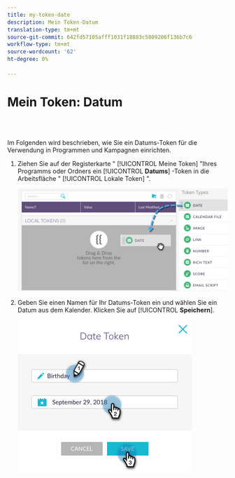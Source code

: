 ```yaml
---
title: my-token-date
description: Mein Token-Datum
translation-type: tm+mt
source-git-commit: 642fd57105afff1031f18883c5809206f136b7c6
workflow-type: tm+mt
source-wordcount: '62'
ht-degree: 0%

---
```



# Mein Token: Datum

<br> 

Im Folgenden wird beschrieben, wie Sie ein Datums-Token für die Verwendung in Programmen und Kampagnen einrichten.

1. Ziehen Sie auf der Registerkarte &quot; [!UICONTROL Meine Token] &quot;Ihres Programms oder Ordners ein [!UICONTROL **Datums**] -Token in die Arbeitsfläche &quot; [!UICONTROL Lokale Token] &quot;.

   ![Bild eins](/help/sky/assets/my-tokens/my-token-date/my-token-date-1.jpg)

1. Geben Sie einen Namen für Ihr Datums-Token ein und wählen Sie ein Datum aus dem Kalender. Klicken Sie auf [!UICONTROL **Speichern**].

   ![Bild zwei](/help/sky/assets/my-tokens/my-token-date/my-token-date-2.jpg)